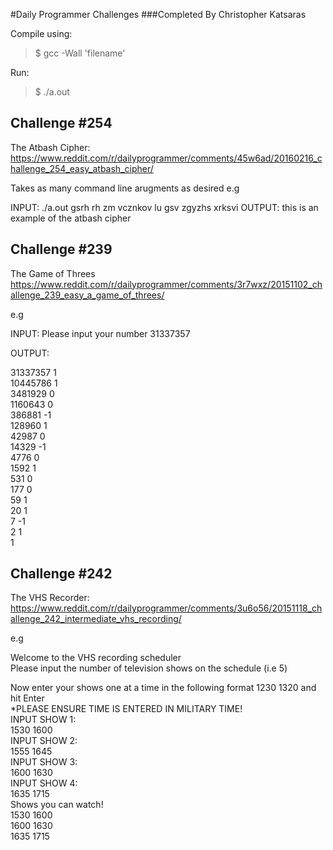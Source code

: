 #Daily Programmer Challenges
###Completed By Christopher Katsaras

Compile using:
> $ gcc -Wall 'filename'

Run: 
> $ ./a.out

## Challenge #254
The Atbash Cipher:
https://www.reddit.com/r/dailyprogrammer/comments/45w6ad/20160216_challenge_254_easy_atbash_cipher/

Takes as many command line arugments as desired
e.g

INPUT: ./a.out gsrh rh zm vcznkov lu gsv zgyzhs xrksvi
OUTPUT: this is an example of the atbash cipher

## Challenge #239
The Game of Threes
https://www.reddit.com/r/dailyprogrammer/comments/3r7wxz/20151102_challenge_239_easy_a_game_of_threes/

e.g 

INPUT: 
Please input your number
31337357

OUTPUT:

31337357 1  
10445786 1  
3481929 0  
1160643 0  
386881 -1  
128960 1   
42987 0  
14329 -1  
4776 0  
1592 1  
531 0  
177 0  
59 1  
20 1  
7 -1  
2 1  
1  

## Challenge #242
The VHS Recorder:
https://www.reddit.com/r/dailyprogrammer/comments/3u6o56/20151118_challenge_242_intermediate_vhs_recording/

e.g 

Welcome to the VHS recording scheduler  
Please input the number of television shows on the schedule (i.e 5)  

Now enter your shows one at a time in the following format 1230 1320 and hit Enter  
*PLEASE ENSURE TIME IS ENTERED IN MILITARY TIME!  
INPUT SHOW 1:  
1530 1600  
INPUT SHOW 2:  
1555 1645  
INPUT SHOW 3:  
1600 1630  
INPUT SHOW 4:  
1635 1715  
Shows you can watch!  
1530 1600  
1600 1630  
1635 1715  
